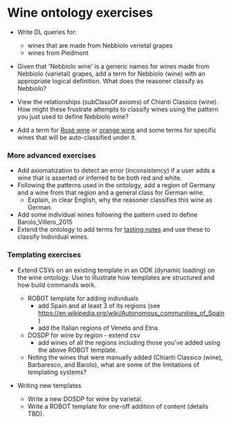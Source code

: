 # Wine ontology exercises

* Write DL queries for:
   * wines that are made from Nebbiolo verietal grapes 
   * wines from Piedmont

* Given that 'Nebbiolo wine' is a generic names for wines made from Nebbiolo (varietal) grapes, add a term for Nebbiolo (wine) with an appropriate logical definition.  What does the reasoner classify as Nebbiolo?
* View the relationships (subClassOf axioms) of Chianti Classico (wine).  How might these frustrate attempts to classify wines using the pattern you just used to define Nebbiolo wine?  
* Add a term for [Rosé wine](https://en.wikipedia.org/wiki/Ros%C3%A9) or [orange wine](https://en.wikipedia.org/wiki/Orange_wine) and some terms for specific wines that will be auto-classified under it. 

### More advanced exercises
* Add axiomatization to detect an error (inconsistency) if a user adds a wine that is asserted or inferred to be both red and white.
* Following the patterns used in the ontology, add a region of Germany and a wine from that region and a general class for German wine.
   * Explain, in clear English, why the reasoner classifies this wine as German.
* Add some individual wines following the pattern used to define Barolo_Villero_2015
* Extend the ontology to add terms for [tasting notes](https://londonwineacademy.com/wine-tasting-terms/) and use these to classify Individual wines.

### Templating exercises
* Extend CSVs on an existing template in an ODK (dynamic loading) on the wine ontology. Use to illustrate how templates are structured and how build commands work.
    * ROBOT template for adding individuals 
        * add Spain and at least 3 of its regions (see https://en.wikipedia.org/wiki/Autonomous_communities_of_Spain)
        * add the Italian regions of Veneto and Etna.
    * DOSDP for wine by region - extend csv
        * add wines of all the regions including those you've added using the above ROBOT template. 
    * Noting the wines that were manually added (Chianti Classico (wine), Barbaresco, and Barolo), what are some of the limitations of templating systems?

* Writing new templates
    * Write a new DOSDP for wine by varietal.
    * Write a ROBOT template for one-off addition of content (details TBD).
